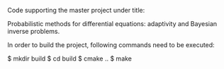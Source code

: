 Code supporting the master project under title: 

  Probabilistic methods for differential equations: adaptivity and Bayesian inverse problems.

In order to build the project, following commands need to be executed:

$ mkdir build
$ cd build
$ cmake ..
$ make

